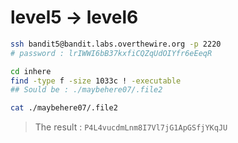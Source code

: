# level5 -> level6

```sh
ssh bandit5@bandit.labs.overthewire.org -p 2220
# password : lrIWWI6bB37kxfiCQZqUdOIYfr6eEeqR

cd inhere
find -type f -size 1033c ! -executable
## Sould be : ./maybehere07/.file2

cat ./maybehere07/.file2
```

> The result : `P4L4vucdmLnm8I7Vl7jG1ApGSfjYKqJU`
